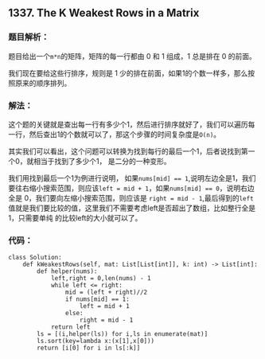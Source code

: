 ## 1337. The K Weakest Rows in a Matrix

### 题目解析：

题目给出一个`m*n`的矩阵，矩阵的每一行都由 0 和 1 组成，1 总是排在 0 的前面。

我们现在要给这些行排序，规则是 1 少的排在前面，如果1的个数一样多，那么按照原来的顺序排列。

### 解法：  
这个题的关键就是查出每一行有多少个1，然后进行排序就好了，我们可以遍历每一行，然后查出1的个数就可以了，那这个步骤的时间复杂度是`O(n)`。

其实我们可以看出，这个问题可以转换为找到每行的最后一个1，后者说找到第一个0，就相当于找到了多少个1， 是二分的一种变形。  

我们用找到最后一个1为例进行说明， 如果`nums[mid] == 1`,说明左边全是1，我们要往右缩小搜索范围，则应该`left = mid + 1`，如果`nums[mid] == 0`，说明右边全是
0，我们要向左缩小搜索范围，则应该是 `right = mid - 1`,最后得到的`left`值就是我们要比较的值，这里我们不需要考虑left是否超出了数组，比如整行全是1，只需要单纯
的比较left的大小就可以了。

### 代码：
```
class Solution:
    def kWeakestRows(self, mat: List[List[int]], k: int) -> List[int]:
        def helper(nums):
            left,right = 0,len(nums) - 1
            while left <= right:
                mid = (left + right)//2
                if nums[mid] == 1:
                    left = mid + 1
                else:
                    right = mid - 1
            return left
        ls = [(i,helper(ls)) for i,ls in enumerate(mat)]
        ls.sort(key=lambda x:(x[1],x[0]))
        return [i[0] for i in ls[:k]]
```
